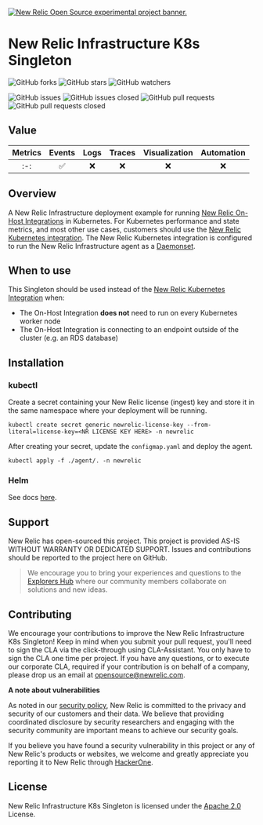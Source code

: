 <a href="https://opensource.newrelic.com/oss-category/#new-relic-experimental"><picture><source media="(prefers-color-scheme: dark)" srcset="https://github.com/newrelic/opensource-website/raw/main/src/images/categories/dark/Experimental.png"><source media="(prefers-color-scheme: light)" srcset="https://github.com/newrelic/opensource-website/raw/main/src/images/categories/Experimental.png"><img alt="New Relic Open Source experimental project banner." src="https://github.com/newrelic/opensource-website/raw/main/src/images/categories/Experimental.png"></picture></a>

# New Relic Infrastructure K8s Singleton
![GitHub forks](https://img.shields.io/github/forks/newrelic-experimental/newrelic-infra-k8s-singleton?style=social)
![GitHub stars](https://img.shields.io/github/stars/newrelic-experimental/newrelic-infra-k8s-singleton?style=social)
![GitHub watchers](https://img.shields.io/github/watchers/newrelic-experimental/newrelic-infra-k8s-singleton?style=social)

![GitHub issues](https://img.shields.io/github/issues/newrelic-experimental/newrelic-infra-k8s-singleton)
![GitHub issues closed](https://img.shields.io/github/issues-closed/newrelic-experimental/newrelic-infra-k8s-singleton)
![GitHub pull requests](https://img.shields.io/github/issues-pr/newrelic-experimental/newrelic-infra-k8s-singleton)
![GitHub pull requests closed](https://img.shields.io/github/issues-pr-closed/newrelic-experimental/newrelic-infra-k8s-singleton)


## Value

|Metrics | Events | Logs | Traces | Visualization | Automation |
|:-:|:-:|:-:|:-:|:-:|:-:|
|:-:|:white_check_mark:|:x:|:x:|:x:|:x:|


## Overview

A New Relic Infrastructure deployment example for running [New Relic On-Host Integrations](https://docs.newrelic.com/docs/infrastructure/host-integrations/get-started/introduction-host-integrations/) in Kubernetes.  For Kubernetes performance and state metrics, and most other use cases, customers should use the [New Relic Kubernetes integration](https://docs.newrelic.com/docs/kubernetes-pixie/kubernetes-integration/installation/kubernetes-integration-install-configure/). The New Relic Kubernetes integration is configured to run the New Relic Infrastructure agent as a [Daemonset](https://kubernetes.io/docs/concepts/workloads/controllers/daemonset/).  

## When to use

This Singleton should be used instead of the [New Relic Kubernetes Integration](https://docs.newrelic.com/docs/kubernetes-pixie/kubernetes-integration/installation/kubernetes-integration-install-configure/) when:

- The On-Host Integration **does not** need to run on every Kubernetes worker node
- The On-Host Integration is connecting to an endpoint outside of the cluster (e.g. an RDS database)

## Installation

### kubectl

Create a secret containing your New Relic license (ingest) key and store it in the same namespace where your deployment will be running.

```
kubectl create secret generic newrelic-license-key --from-literal=license-key=<NR LICENSE KEY HERE> -n newrelic
```

After creating your secret, update the `configmap.yaml` and deploy the agent.

```
kubectl apply -f ./agent/. -n newrelic
```

### Helm

See docs [here](./charts/newrelic-infra-k8s-singleton).

## Support

New Relic has open-sourced this project. This project is provided AS-IS WITHOUT WARRANTY OR DEDICATED SUPPORT. Issues and contributions should be reported to the project here on GitHub.

>We encourage you to bring your experiences and questions to the [Explorers Hub](https://discuss.newrelic.com) where our community members collaborate on solutions and new ideas.


## Contributing

We encourage your contributions to improve the New Relic Infrastructure K8s Singleton! Keep in mind when you submit your pull request, you'll need to sign the CLA via the click-through using CLA-Assistant. You only have to sign the CLA one time per project. If you have any questions, or to execute our corporate CLA, required if your contribution is on behalf of a company, please drop us an email at opensource@newrelic.com.

**A note about vulnerabilities**

As noted in our [security policy](../../security/policy), New Relic is committed to the privacy and security of our customers and their data. We believe that providing coordinated disclosure by security researchers and engaging with the security community are important means to achieve our security goals.

If you believe you have found a security vulnerability in this project or any of New Relic's products or websites, we welcome and greatly appreciate you reporting it to New Relic through [HackerOne](https://hackerone.com/newrelic).

## License

New Relic Infrastructure K8s Singleton is licensed under the [Apache 2.0](http://apache.org/licenses/LICENSE-2.0.txt) License.

